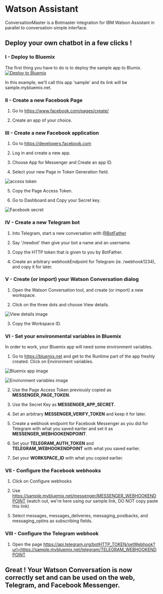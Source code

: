 # Watson Assistant
ConversationMaster is a Botmaster integration for IBM Watson Assistant in parallel to conversation-simple interface.

## Deploy your own chatbot in a few clicks !

### I - Deploy to Bluemix

  The first thing you have to do is to deploy the sample app to Blumix.  [![Deploy to Bluemix](https://bluemix.net/deploy/button.png)](https://bluemix.net/deploy?repository=https://github.com/torresjeff/conversationMaster)

  In this example, we'll call this app 'sample' and its link will be sample.mybluemix.net.

### II - Create a new Facebook Page
  1. Go to https://www.facebook.com/pages/create/

  2. Create an app of your choice.

### III - Create a new Facebook application
  1. Go to https://developers.facebook.com

  2. Log in and create a new app.

  3. Choose App for Messenger and Create an app ID.

  4. Select your new Page in Token Generation field.

  ![access token](readme_images/access_token.png)

  5. Copy the Page Access Token.

  6. Go to Dashboard and Copy your Secret key.

  ![Facebook secret](readme_images/secret_facebook.png)

### IV - Create a new Telegram bot
  1. Into Telegram, start a new conversation with
  [@BotFather](https://telegram.me/botfather)

  2. Say '/newbot' then give your bot a name and an username.

  3. Copy the HTTP token that is given to you by BotFather.

  4. Create an arbitrary webhookEndpoint for Telegram (ie. /webhook1234), and copy it for later.

### V - Create (or import) your Watson Conversation dialog
  1. Open the Watson Conversation tool, and create (or import) a new workspace.

  2. Click on the three dots and choose View details.

  ![View details image](readme_images/workspace_id.png)

  3. Copy the Workspace ID.

### VI - Set your environmental variables in Bluemix

  In order to work, your Bluemix app will need some environment variables.
  1. Go to https://bluemix.net and get to the Runtime part of the app freshly created. Click on Environment variables.

  ![Bluemix app image](readme_images/bluemix_app.png)

  ![Environment variables image](readme_images/env_variables.png)

  2. Use the Page Access Token previously copied as **MESSENGER_PAGE_TOKEN**.

  3. Use the Secret Key as **MESSENGER_APP_SECRET**.

  4. Set an arbitrary **MESSENGER_VERIFY_TOKEN** and keep it for later.

  5. Create a webhook endpoint for Facebook Messenger as you did for Telegram with what you saved earlier and set it as **MESSENGER_WEBHOOKENDPOINT**.

  6. Set your **TELEGRAM_AUTH_TOKEN** and **TELEGRAM_WEBHOOKENDPOINT** with what you saved earlier.

  7. Set your **WORKSPACE_ID** with what you copied earlier.

### VII - Configure the Facebook webhooks
  1. Click on Configure webhooks

  2. Use https://sample.mybluemix.net/messenger/MESSENGER_WEBHOOKENDPOINT (watch out, we're here using our sample link, DO NOT copy paste this link)

  3. Select messages, messages_deliveries, messaging_postbacks, and messaging_optins as subscribing fields.

### VIII - Configure the Telegram webhook
  1. Open the page https://api.telegram.org/botHTTP_TOKEN/setWebhook?url=https://sample.mybluemix.net/telegram/TELEGRAM_WEBHOOKENDPOINT


## Great ! Your Watson Conversation is now correctly set and can be used on the web, Telegram, and Facebook Messenger.
